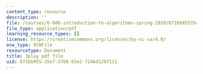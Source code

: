 ```yaml
---
content_type: resource
description: ''
file: /courses/6-006-introduction-to-algorithms-spring-2020/071bb95535e7370893e27146d1287111_NSHizBK9JD8.pdf
file_type: application/pdf
learning_resource_types: []
license: https://creativecommons.org/licenses/by-nc-sa/4.0/
ocw_type: OCWFile
resourcetype: Document
title: 3play pdf file
uid: 071bb955-35e7-3708-93e2-7146d1287111
---
```


